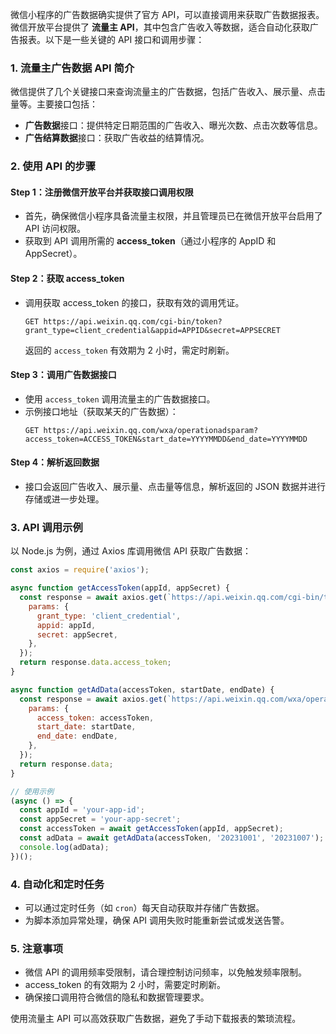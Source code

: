 微信小程序的广告数据确实提供了官方 API，可以直接调用来获取广告数据报表。微信开放平台提供了 **流量主 API**，其中包含广告收入等数据，适合自动化获取广告报表。以下是一些关键的 API 接口和调用步骤：

### 1. 流量主广告数据 API 简介
微信提供了几个关键接口来查询流量主的广告数据，包括广告收入、展示量、点击量等。主要接口包括：
   - **广告数据**接口：提供特定日期范围的广告收入、曝光次数、点击次数等信息。
   - **广告结算数据**接口：获取广告收益的结算情况。

### 2. 使用 API 的步骤
#### Step 1：注册微信开放平台并获取接口调用权限
- 首先，确保微信小程序具备流量主权限，并且管理员已在微信开放平台启用了 API 访问权限。
- 获取到 API 调用所需的 **access_token**（通过小程序的 AppID 和 AppSecret）。

#### Step 2：获取 access_token
- 调用获取 access_token 的接口，获取有效的调用凭证。
   ```shell
   GET https://api.weixin.qq.com/cgi-bin/token?grant_type=client_credential&appid=APPID&secret=APPSECRET
   ```
   返回的 `access_token` 有效期为 2 小时，需定时刷新。

#### Step 3：调用广告数据接口
- 使用 `access_token` 调用流量主的广告数据接口。
- 示例接口地址（获取某天的广告数据）：
   ```shell
   GET https://api.weixin.qq.com/wxa/operationadsparam?access_token=ACCESS_TOKEN&start_date=YYYYMMDD&end_date=YYYYMMDD
   ```

#### Step 4：解析返回数据
- 接口会返回广告收入、展示量、点击量等信息，解析返回的 JSON 数据并进行存储或进一步处理。

### 3. API 调用示例
以 Node.js 为例，通过 Axios 库调用微信 API 获取广告数据：

```javascript
const axios = require('axios');

async function getAccessToken(appId, appSecret) {
  const response = await axios.get(`https://api.weixin.qq.com/cgi-bin/token`, {
    params: {
      grant_type: 'client_credential',
      appid: appId,
      secret: appSecret,
    },
  });
  return response.data.access_token;
}

async function getAdData(accessToken, startDate, endDate) {
  const response = await axios.get(`https://api.weixin.qq.com/wxa/operationadsparam`, {
    params: {
      access_token: accessToken,
      start_date: startDate,
      end_date: endDate,
    },
  });
  return response.data;
}

// 使用示例
(async () => {
  const appId = 'your-app-id';
  const appSecret = 'your-app-secret';
  const accessToken = await getAccessToken(appId, appSecret);
  const adData = await getAdData(accessToken, '20231001', '20231007');
  console.log(adData);
})();
```

### 4. 自动化和定时任务
- 可以通过定时任务（如 `cron`）每天自动获取并存储广告数据。
- 为脚本添加异常处理，确保 API 调用失败时能重新尝试或发送告警。

### 5. 注意事项
- 微信 API 的调用频率受限制，请合理控制访问频率，以免触发频率限制。
- access_token 的有效期为 2 小时，需要定时刷新。
- 确保接口调用符合微信的隐私和数据管理要求。 

使用流量主 API 可以高效获取广告数据，避免了手动下载报表的繁琐流程。

